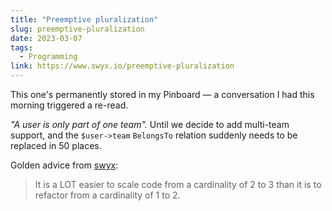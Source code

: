```yaml
---
title: "Preemptive pluralization"
slug: preemptive-pluralization
date: 2023-03-07
tags:
  - Programming
link: https://www.swyx.io/preemptive-pluralization
---
```


This one's permanently stored in my Pinboard — a conversation I had this morning triggered a re-read.

*"A user is only part of one team".* Until we decide to add multi-team support, and the `$user->team` `BelongsTo` relation suddenly needs to be replaced in 50 places.

Golden advice from [swyx](https://www.swyx.io/preemptive-pluralization):

> It is a LOT easier to scale code from a cardinality of 2 to 3 than it is to refactor from a cardinality of 1 to 2.

